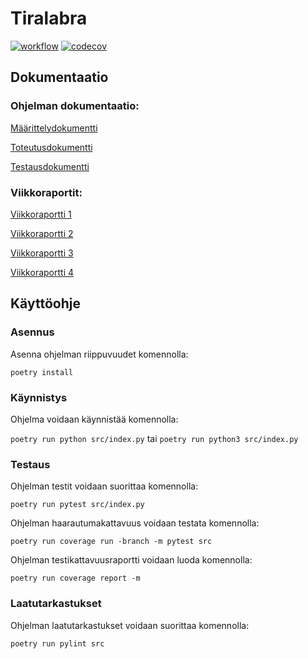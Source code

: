 # Tiralabra

[![workflow](https://github.com/Dhkj/Tiralabra/actions/workflows/main.yml/badge.svg)](https://github.com/Dhkj/Tiralabra/actions)
[![codecov](https://codecov.io/gh/Dhkj/Tiralabra/branch/main/graph/badge.svg?token=GGQ60FH4C3)](https://codecov.io/gh/Dhkj/Tiralabra)

## Dokumentaatio
### Ohjelman dokumentaatio:

[Määrittelydokumentti](https://github.com/Dhkj/Tiralabra/blob/main/Documentation/M%C3%A4%C3%A4rittelydokumentti.md)

[Toteutusdokumentti](https://github.com/Dhkj/Tiralabra/blob/main/Documentation/Toteutusdokumentti.md)

[Testausdokumentti](https://github.com/Dhkj/Tiralabra/blob/main/Documentation/Testausdokumentti.md)

### Viikkoraportit:

[Viikkoraportti 1](https://github.com/Dhkj/Tiralabra/blob/main/Documentation/Viikkoraportti%201.md)

[Viikkoraportti 2](https://github.com/Dhkj/Tiralabra/blob/main/Documentation/Viikkoraportti%202.md)

[Viikkoraportti 3](https://github.com/Dhkj/Tiralabra/blob/main/Documentation/Viikkoraportti%203.md)

[Viikkoraportti 4](https://github.com/Dhkj/Tiralabra/blob/main/Documentation/Viikkoraportti%204.md)

## Käyttöohje
### Asennus

Asenna ohjelman riippuvuudet komennolla:

```poetry install```

### Käynnistys

Ohjelma voidaan käynnistää komennolla:

```poetry run python src/index.py```
tai
```poetry run python3 src/index.py```

### Testaus

Ohjelman testit voidaan suorittaa komennolla:

```poetry run pytest src/index.py```

Ohjelman haarautumakattavuus voidaan testata komennolla:

```poetry run coverage run -branch -m pytest src```

Ohjelman testikattavuusraportti voidaan luoda komennolla:

```poetry run coverage report -m```

### Laatutarkastukset

Ohjelman laatutarkastukset voidaan suorittaa komennolla:

```poetry run pylint src```

